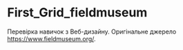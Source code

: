 # First_Grid_fieldmuseum
Перевірка навичок з Веб-дизайну.
Оригінальне джерело https://www.fieldmuseum.org/.

